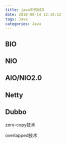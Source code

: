 ```yaml
---
title: java中的NIO
date: 2018-08-14 12:14:12
tags: Java
categories: Java
---
```


## BIO ##

## NIO ##


## AIO/NIO2.0 ##



## Netty ##


## Dubbo ##

zero-copy技术

overlapped技术
